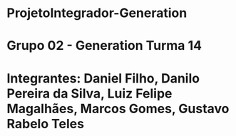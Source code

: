 # ProjetoIntegrador-Generation

# Grupo 02 - Generation Turma 14

# Integrantes: Daniel Filho, Danilo Pereira da Silva, Luiz Felipe Magalhães, Marcos Gomes, Gustavo Rabelo Teles

